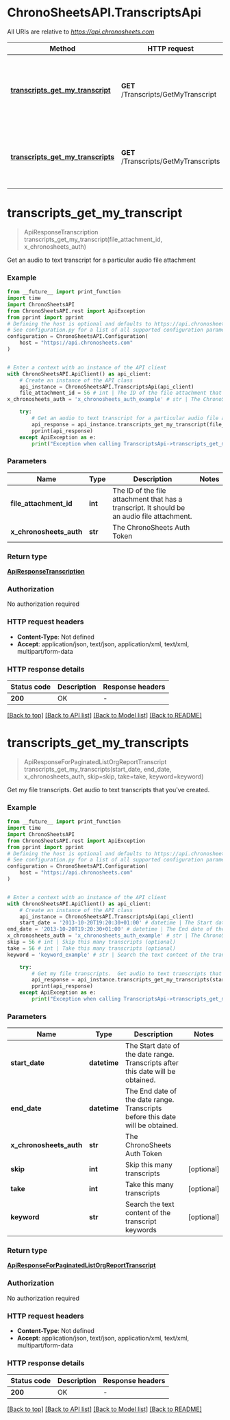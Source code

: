 # ChronoSheetsAPI.TranscriptsApi

All URIs are relative to *https://api.chronosheets.com*

Method | HTTP request | Description
------------- | ------------- | -------------
[**transcripts_get_my_transcript**](TranscriptsApi.md#transcripts_get_my_transcript) | **GET** /Transcripts/GetMyTranscript | Get an audio to text transcript for a particular audio file attachment
[**transcripts_get_my_transcripts**](TranscriptsApi.md#transcripts_get_my_transcripts) | **GET** /Transcripts/GetMyTranscripts | Get my file transcripts.  Get audio to text transcripts that you&#39;ve created.


# **transcripts_get_my_transcript**
> ApiResponseTranscription transcripts_get_my_transcript(file_attachment_id, x_chronosheets_auth)

Get an audio to text transcript for a particular audio file attachment

### Example

```python
from __future__ import print_function
import time
import ChronoSheetsAPI
from ChronoSheetsAPI.rest import ApiException
from pprint import pprint
# Defining the host is optional and defaults to https://api.chronosheets.com
# See configuration.py for a list of all supported configuration parameters.
configuration = ChronoSheetsAPI.Configuration(
    host = "https://api.chronosheets.com"
)


# Enter a context with an instance of the API client
with ChronoSheetsAPI.ApiClient() as api_client:
    # Create an instance of the API class
    api_instance = ChronoSheetsAPI.TranscriptsApi(api_client)
    file_attachment_id = 56 # int | The ID of the file attachment that has a transcript.  It should be an audio file attachment.
x_chronosheets_auth = 'x_chronosheets_auth_example' # str | The ChronoSheets Auth Token

    try:
        # Get an audio to text transcript for a particular audio file attachment
        api_response = api_instance.transcripts_get_my_transcript(file_attachment_id, x_chronosheets_auth)
        pprint(api_response)
    except ApiException as e:
        print("Exception when calling TranscriptsApi->transcripts_get_my_transcript: %s\n" % e)
```

### Parameters

Name | Type | Description  | Notes
------------- | ------------- | ------------- | -------------
 **file_attachment_id** | **int**| The ID of the file attachment that has a transcript.  It should be an audio file attachment. | 
 **x_chronosheets_auth** | **str**| The ChronoSheets Auth Token | 

### Return type

[**ApiResponseTranscription**](ApiResponseTranscription.md)

### Authorization

No authorization required

### HTTP request headers

 - **Content-Type**: Not defined
 - **Accept**: application/json, text/json, application/xml, text/xml, multipart/form-data

### HTTP response details
| Status code | Description | Response headers |
|-------------|-------------|------------------|
**200** | OK |  -  |

[[Back to top]](#) [[Back to API list]](../README.md#documentation-for-api-endpoints) [[Back to Model list]](../README.md#documentation-for-models) [[Back to README]](../README.md)

# **transcripts_get_my_transcripts**
> ApiResponseForPaginatedListOrgReportTranscript transcripts_get_my_transcripts(start_date, end_date, x_chronosheets_auth, skip=skip, take=take, keyword=keyword)

Get my file transcripts.  Get audio to text transcripts that you've created.

### Example

```python
from __future__ import print_function
import time
import ChronoSheetsAPI
from ChronoSheetsAPI.rest import ApiException
from pprint import pprint
# Defining the host is optional and defaults to https://api.chronosheets.com
# See configuration.py for a list of all supported configuration parameters.
configuration = ChronoSheetsAPI.Configuration(
    host = "https://api.chronosheets.com"
)


# Enter a context with an instance of the API client
with ChronoSheetsAPI.ApiClient() as api_client:
    # Create an instance of the API class
    api_instance = ChronoSheetsAPI.TranscriptsApi(api_client)
    start_date = '2013-10-20T19:20:30+01:00' # datetime | The Start date of the date range.  Transcripts after this date will be obtained.
end_date = '2013-10-20T19:20:30+01:00' # datetime | The End date of the date range.  Transcripts before this date will be obtained.
x_chronosheets_auth = 'x_chronosheets_auth_example' # str | The ChronoSheets Auth Token
skip = 56 # int | Skip this many transcripts (optional)
take = 56 # int | Take this many transcripts (optional)
keyword = 'keyword_example' # str | Search the text content of the transcript keywords (optional)

    try:
        # Get my file transcripts.  Get audio to text transcripts that you've created.
        api_response = api_instance.transcripts_get_my_transcripts(start_date, end_date, x_chronosheets_auth, skip=skip, take=take, keyword=keyword)
        pprint(api_response)
    except ApiException as e:
        print("Exception when calling TranscriptsApi->transcripts_get_my_transcripts: %s\n" % e)
```

### Parameters

Name | Type | Description  | Notes
------------- | ------------- | ------------- | -------------
 **start_date** | **datetime**| The Start date of the date range.  Transcripts after this date will be obtained. | 
 **end_date** | **datetime**| The End date of the date range.  Transcripts before this date will be obtained. | 
 **x_chronosheets_auth** | **str**| The ChronoSheets Auth Token | 
 **skip** | **int**| Skip this many transcripts | [optional] 
 **take** | **int**| Take this many transcripts | [optional] 
 **keyword** | **str**| Search the text content of the transcript keywords | [optional] 

### Return type

[**ApiResponseForPaginatedListOrgReportTranscript**](ApiResponseForPaginatedListOrgReportTranscript.md)

### Authorization

No authorization required

### HTTP request headers

 - **Content-Type**: Not defined
 - **Accept**: application/json, text/json, application/xml, text/xml, multipart/form-data

### HTTP response details
| Status code | Description | Response headers |
|-------------|-------------|------------------|
**200** | OK |  -  |

[[Back to top]](#) [[Back to API list]](../README.md#documentation-for-api-endpoints) [[Back to Model list]](../README.md#documentation-for-models) [[Back to README]](../README.md)

